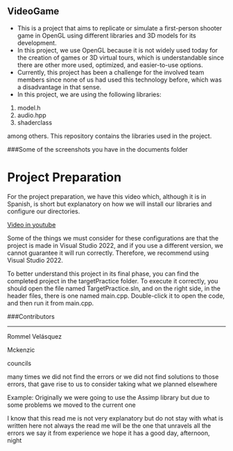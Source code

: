 ## VideoGame

- This is a project that aims to replicate or simulate a first-person shooter game in OpenGL using different libraries and 3D models for its development.
- In this project, we use OpenGL because it is not widely used today for the creation of games or 3D virtual tours, which is understandable since there are other more used, optimized, and easier-to-use options.
- Currently, this project has been a challenge for the involved team members since none of us had used this technology before, which was a disadvantage in that sense.
- In this project, we are using the following libraries: 
1. model.h
2. audio.hpp
3. shaderclass

among others. This repository contains the libraries used in the project.

###Some of the screenshots you have in the documents folder

Project Preparation 
=============
For the project preparation, we have this video which, although it is in Spanish, is short but explanatory on how we will install our libraries and configure our directories.

[Video in youtube ](https://www.youtube.com/watch?v=SAS1iXSkRt4)

Some of the things we must consider for these configurations are that the project is made in Visual Studio 2022, and if you use a different version, we cannot guarantee it will run correctly. Therefore, we recommend using Visual Studio 2022.

To better understand this project in its final phase, you can find the completed project in the targetPractice folder. To execute it correctly, you should open the file named TargetPractice.sln, and on the right side, in the header files, there is one named main.cpp. Double-click it to open the code, and then run it from main.cpp.


###Contributors
                
----

Rommel Velásquez

Mckenzic

councils

many times we did not find the errors or we did not find solutions to those errors, that gave rise to us to consider taking what we planned elsewhere

Example: Originally we were going to use the Assimp library but due to some problems we moved to the current one 

I know that this read me is not very explanatory but do not stay with what is written here not always the read me will be the one that unravels all the errors we say it from experience we hope it has a good day, afternoon, night
